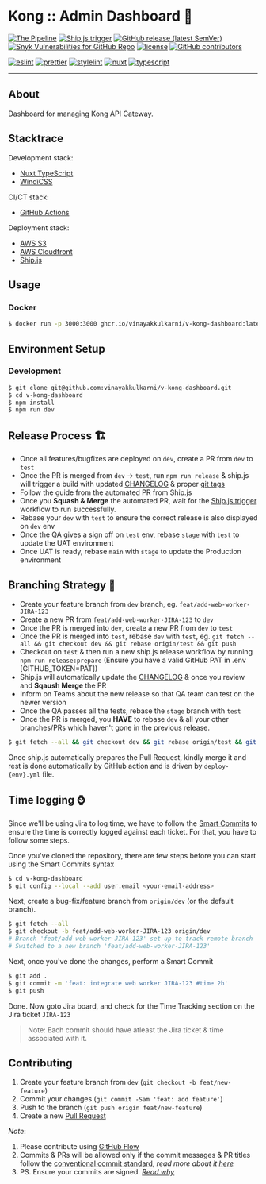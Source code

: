 # Kong :: Admin Dashboard 🌉

[![The Pipeline](https://github.com/vinayakkulkarni/v-kong-dashboard/actions/workflows/pipeline.yml/badge.svg)](https://github.com/vinayakkulkarni/v-kong-dashboard/actions/workflows/pipeline.yml)
[![Ship js trigger](https://github.com/vinayakkulkarni/v-kong-dashboard/actions/workflows/shipjs-trigger.yml/badge.svg)](https://github.com/vinayakkulkarni/v-kong-dashboard/actions/workflows/shipjs-trigger.yml)
[![GitHub release (latest SemVer)](https://img.shields.io/github/v/release/vinayakkulkarni/v-kong-dashboard?sort=semver&logo=github)](https://github.com/vinayakkulkarni/v-kong-dashboard/releases)
[![Snyk Vulnerabilities for GitHub Repo](https://img.shields.io/snyk/vulnerabilities/github/vinayakkulkarni/v-kong-dashboard)](https://snyk.io/test/github/vinayakkulkarni/v-kong-dashboard)
[![license](https://img.shields.io/github/license/vinayakkulkarni/v-kong-dashboard)](https://github.com/vinayakkulkarni/v-kong-dashboard/blob/main/LICENSE)
[![GitHub contributors](https://img.shields.io/github/contributors/vinayakkulkarni/v-kong-dashboard)](https://github.com/vinayakkulkarni/v-kong-dashboard/graphs/contributors)

[![eslint](https://img.shields.io/github/package-json/dependency-version/vinayakkulkarni/v-kong-dashboard/dev/eslint?logo=eslint)](https://eslint.org/)
[![prettier](https://img.shields.io/github/package-json/dependency-version/vinayakkulkarni/v-kong-dashboard/dev/prettier?logo=prettier)](https://prettier.io/)
[![stylelint](https://img.shields.io/github/package-json/dependency-version/vinayakkulkarni/v-kong-dashboard/dev/stylelint?logo=stylelint)](https://stylelint.io/)
[![nuxt](https://img.shields.io/github/package-json/dependency-version/vinayakkulkarni/v-kong-dashboard/dev/nuxt?logo=nuxt.js)](https://v3.nuxtjs.org/)
[![typescript](https://img.shields.io/github/package-json/dependency-version/vinayakkulkarni/v-kong-dashboard/dev/typescript?logo=TypeScript)](https://www.typescriptlang.org/)

---

## About

Dashboard for managing Kong API Gateway.

## Stacktrace

Development stack:

- [Nuxt TypeScript](https://typescript.nuxtjs.org/)
- [WindiCSS](https://windicss.org/)

CI/CT stack:

- [GitHub Actions](./.github/workflows/ci.yml)

Deployment stack:

- [AWS S3](https://aws.amazon.com/s3/)
- [AWS Cloudfront](https://aws.amazon.com/cloudfront/)
- [Ship.js](https://github.com/algolia/shipjs)

## Usage

### Docker

```sh
$ docker run -p 3000:3000 ghcr.io/vinayakkulkarni/v-kong-dashboard:latest
```

## Environment Setup

### Development

```sh
$ git clone git@github.com:vinayakkulkarni/v-kong-dashboard.git
$ cd v-kong-dashboard
$ npm install
$ npm run dev
```

## Release Process 🏗

- Once all features/bugfixes are deployed on `dev`, create a PR from `dev` to `test`
- Once the PR is merged from `dev` -> `test`, run `npm run release` & ship.js will trigger a build with updated [CHANGELOG](./CHANGELOG.md) & proper [git tags](https://github.com/vinayakkulkarni/v-kong-dashboard/tags)
- Follow the guide from the automated PR from Ship.js
- Once you **Squash & Merge** the automated PR, wait for the [Ship.js trigger](https://github.com/vinayakkulkarni/v-kong-dashboard/actions/workflows/shipjs-trigger.yml) workflow to run successfully.
- Rebase your `dev` with `test` to ensure the correct release is also displayed on `dev` env
- Once the QA gives a sign off on `test` env, rebase `stage` with `test` to update the UAT environment
- Once UAT is ready, rebase `main` with `stage` to update the Production environment

## Branching Strategy 🎋

- Create your feature branch from `dev` branch, eg. `feat/add-web-worker-JIRA-123`
- Create a new PR from `feat/add-web-worker-JIRA-123` to `dev`
- Once the PR is merged into `dev`, create a new PR from `dev` to `test`
- Once the PR is merged into `test`, rebase `dev` with `test`, eg. `git fetch --all && git checkout dev && git rebase origin/test && git push`
- Checkout on `test` & then run a new ship.js release workflow by running `npm run release:prepare` (Ensure you have a valid GitHub PAT in .env [GITHUB_TOKEN=PAT])
- Ship.js will automatically update the [CHANGELOG](./CHANGELOG.md) & once you review and **Sqaush Merge** the PR
- Inform on Teams about the new release so that QA team can test on the newer version
- Once the QA passes all the tests, rebase the `stage` branch with `test`
- Once the PR is merged, you **HAVE** to rebase `dev` & all your other branches/PRs which haven't gone in the previous release.

```bash
$ git fetch --all && git checkout dev && git rebase origin/test && git push
```

Once ship.js automatically prepares the Pull Request, kindly merge it and rest is done automatically by GitHub action and is driven by `deploy-{env}.yml` file.

## Time logging ⌚️

Since we'll be using Jira to log time, we have to follow the [Smart Commits](https://support.atlassian.com/jira-software-cloud/docs/process-issues-with-smart-commits/) to ensure the time is correctly logged against each ticket. For that, you have to follow some steps.

Once you've cloned the repository, there are few steps before you can start using the Smart Commits syntax

```sh
$ cd v-kong-dashboard
$ git config --local --add user.email <your-email-address>
```

Next, create a bug-fix/feature branch from `origin/dev` (or the default branch).

```sh
$ git fetch --all
$ git checkout -b feat/add-web-worker-JIRA-123 origin/dev
# Branch 'feat/add-web-worker-JIRA-123' set up to track remote branch 'dev' from 'origin'.
# Switched to a new branch 'feat/add-web-worker-JIRA-123'
```

Next, once you've done the changes, perform a Smart Commit

```sh
$ git add .
$ git commit -m 'feat: integrate web worker JIRA-123 #time 2h'
$ git push
```

Done. Now goto Jira board, and check for the Time Tracking section on the Jira ticket `JIRA-123`

> Note: Each commit should have atleast the Jira ticket & time associated with it.

## Contributing

1. Create your feature branch from `dev` (`git checkout -b feat/new-feature`)
2. Commit your changes (`git commit -Sam 'feat: add feature'`)
3. Push to the branch (`git push origin feat/new-feature`)
4. Create a new [Pull Request](https://github.com/vinayakkulkarni/v-kong-dashboard/compare)

_Note_:

1. Please contribute using [GitHub Flow](https://web.archive.org/web/20191104103724/https://guides.github.com/introduction/flow/)
2. Commits & PRs will be allowed only if the commit messages & PR titles follow the [conventional commit standard](https://www.conventionalcommits.org/), _read more about it [here](https://github.com/conventional-changelog/commitlint/tree/master/%40commitlint/config-conventional#type-enum)_
3. PS. Ensure your commits are signed. _[Read why](https://withblue.ink/2020/05/17/how-and-why-to-sign-git-commits.html)_
